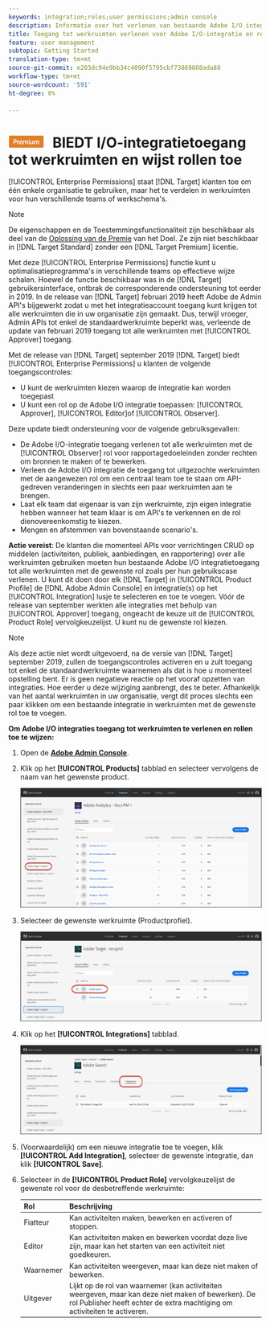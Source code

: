 ```yaml
---
keywords: integration;roles;user permissions;admin console
description: Informatie over het verlenen van bestaande Adobe I/O integratietoegang tot alle werkruimten met de gewenste rol in Adobe Target
title: Toegang tot werkruimten verlenen voor Adobe I/O-integratie en rollen toewijzen in Adobe Target
feature: user management
subtopic: Getting Started
translation-type: tm+mt
source-git-commit: e203dc94e9bb34c4090f5795cbf73869808ada88
workflow-type: tm+mt
source-wordcount: '591'
ht-degree: 0%

---
```



# ![PREMIUM](/help/assets/premium.png) BIEDT I/O-integratietoegang tot werkruimten en wijst rollen toe

[!UICONTROL Enterprise Permissions] staat [!DNL Target] klanten toe om één enkele organisatie te gebruiken, maar het te verdelen in werkruimten voor hun verschillende teams of werkschema&#39;s.

>[!NOTE]
>
>De eigenschappen en de Toestemmingsfunctionaliteit zijn beschikbaar als deel van de [Oplossing van de Premie](/help/c-intro/intro.md#premium) van het Doel. Ze zijn niet beschikbaar in [!DNL Target Standard] zonder een [!DNL Target Premium] licentie.

Met deze [!UICONTROL Enterprise Permissions] functie kunt u optimalisatieprogramma&#39;s in verschillende teams op effectieve wijze schalen. Hoewel de functie beschikbaar was in de [!DNL Target] gebruikersinterface, ontbrak de corresponderende ondersteuning tot eerder in 2019. In de release van [!DNL Target] februari 2019 heeft Adobe de Admin API&#39;s bijgewerkt zodat u met het integratieaccount toegang kunt krijgen tot alle werkruimten die in uw organisatie zijn gemaakt. Dus, terwijl vroeger, Admin APIs tot enkel de standaardwerkruimte beperkt was, verleende de update van februari 2019 toegang tot alle werkruimten met [!UICONTROL Approver] toegang.

Met de release van [!DNL Target] september 2019 [!DNL Target] biedt [!UICONTROL Enterprise Permissions] u klanten de volgende toegangscontroles:

* U kunt de werkruimten kiezen waarop de integratie kan worden toegepast
* U kunt een rol op de Adobe I/O integratie toepassen: [!UICONTROL Approver], [!UICONTROL Editor]of [!UICONTROL Observer].

Deze update biedt ondersteuning voor de volgende gebruiksgevallen:

* De Adobe I/O-integratie toegang verlenen tot alle werkruimten met de [!UICONTROL Observer] rol voor rapportagedoeleinden zonder rechten om bronnen te maken of te bewerken.
* Verleen de Adobe I/O integratie de toegang tot uitgezochte werkruimten met de aangewezen rol om een centraal team toe te staan om API-gedreven veranderingen in slechts een paar werkruimten aan te brengen.
* Laat elk team dat eigenaar is van zijn werkruimte, zijn eigen integratie hebben wanneer het team klaar is om API&#39;s te verkennen en de rol dienovereenkomstig te kiezen.
* Mengen en afstemmen van bovenstaande scenario&#39;s.

**Actie vereist**: De klanten die momenteel APIs voor verrichtingen CRUD op middelen (activiteiten, publiek, aanbiedingen, en rapportering) over alle werkruimten gebruiken moeten hun bestaande Adobe I/O integratietoegang tot alle werkruimten met de gewenste rol zoals per hun gebruikscase verlenen. U kunt dit doen door elk [!DNL Target] in [!UICONTROL Product Profile] de [!DNL Adobe Admin Console] en integratie(s) op het [!UICONTROL Integration] lusje te selecteren en toe te voegen. Vóór de release van september werkten alle integraties met behulp van [!UICONTROL Approver] toegang, ongeacht de keuze uit de [!UICONTROL Product Role] vervolgkeuzelijst. U kunt nu de gewenste rol kiezen.

>[!NOTE]
>
>Als deze actie niet wordt uitgevoerd, na de versie van [!DNL Target] september 2019, zullen de toegangscontroles activeren en u zult toegang tot enkel de standaardwerkruimte waarnemen als dat is hoe u momenteel opstelling bent. Er is geen negatieve reactie op het vooraf opzetten van integraties. Hoe eerder u deze wijziging aanbrengt, des te beter. Afhankelijk van het aantal werkruimten in uw organisatie, vergt dit proces slechts een paar klikken om een bestaande integratie in werkruimten met de gewenste rol toe te voegen.

**Om Adobe I/O integraties toegang tot werkruimten te verlenen en rollen toe te wijzen:**

1. Open de **[Adobe Admin Console](https://adminconsole.adobe.com)**.

1. Klik op het **[!UICONTROL Products]** tabblad en selecteer vervolgens de naam van het gewenste product.

   ![Product kiezen in Adobe Admin Console](/help/administrating-target/c-user-management/property-channel/assets/io-choose-product.png)

1. Selecteer de gewenste werkruimte (Productprofiel).

   ![Selecteer het productprofiel](/help/administrating-target/c-user-management/property-channel/assets/io-select-product-profile.png)

1. Klik op het **[!UICONTROL Integrations]** tabblad.

   ![Tabblad Integratie](/help/administrating-target/c-user-management/property-channel/assets/integrations-tab.png)

1. (Voorwaardelijk) om een nieuwe integratie toe te voegen, klik **[!UICONTROL Add Integration]**, selecteer de gewenste integratie, dan klik **[!UICONTROL Save]**.

1. Selecteer in de **[!UICONTROL Product Role]** vervolgkeuzelijst de gewenste rol voor de desbetreffende werkruimte:

   | Rol | Beschrijving |
   |--- |--- |
   | Fiatteur | Kan activiteiten maken, bewerken en activeren of stoppen. |
   | Editor | Kan activiteiten maken en bewerken voordat deze live zijn, maar kan het starten van een activiteit niet goedkeuren. |
   | Waarnemer | Kan activiteiten weergeven, maar kan deze niet maken of bewerken. |
   | Uitgever | Lijkt op de rol van waarnemer (kan activiteiten weergeven, maar kan deze niet maken of bewerken). De rol Publisher heeft echter de extra machtiging om activiteiten te activeren. |
